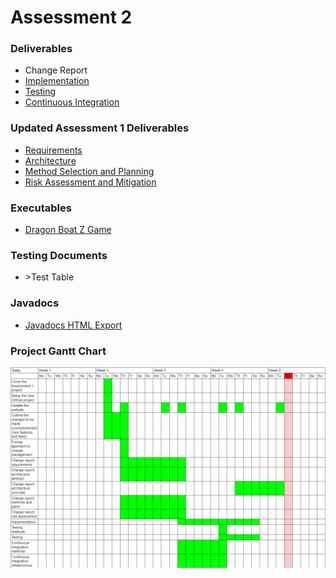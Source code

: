 # Assessment 2
### Deliverables
*   <a>Change Report</a>
*   <a href="docs/deliverables2/Impl2.pdf">Implementation</a>
*   <a href="docs/deliverables2/Test2.pdf">Testing</a>
*   <a href="docs/deliverables2/CI2.pdf">Continuous Integration</a>

### Updated Assessment 1 Deliverables
*   <a href="docs/deliverables2/Updated Requirements.pdf">Requirements</a>
*   <a href="docs/deliverables2/Arch1 new.pdf">Architecture</a>
*   <a href="docs/deliverables2/Plan1 new.pdf">Method Selection and Planning</a>
*   <a href="docs/deliverables2/Risk Assessment.pdf">Risk Assessment and Mitigation</a>

### Executables
*   <a href="desktop-1.0.jar">Dragon Boat Z Game</a>

### Testing Documents
*   <a>>Test Table</a>

### Javadocs
*   <a href="docs/javadoc/index.html">Javadocs HTML Export</a>

### Project Gantt Chart
<img src="docs/gantt chart/gantt chart 2.png">
